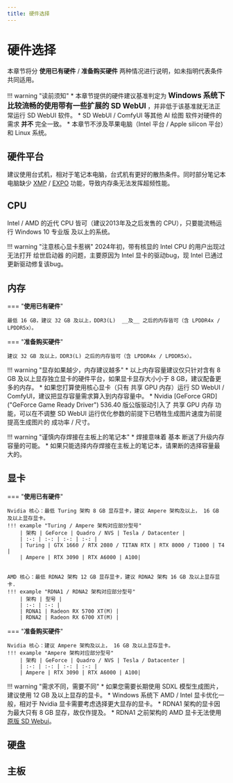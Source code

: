 ```yaml
---
title: 硬件选择
---
```

# 硬件选择
本章节将分 __使用已有硬件__ / __准备购买硬件__ 两种情况进行说明，如未指明代表条件共同适用。

!!! warning "读前须知"
    * 本章节提供的硬件建议基准判定为 <big>__Windows 系统下比较流畅的使用带有一些扩展的 SD WebUI__</big> ，并非低于该基准就无法正常运行 SD WebUI 软件。
    * SD WebUI / ComfyUI 等其他 AI 绘图 软件对硬件的需求 __并不__ 完全一致。
    * 本章节不涉及苹果电脑（Intel 平台 / Apple silicon 平台）和 Linux 系统。

## 硬件平台
建议使用台式机，相对于笔记本电脑，台式机有更好的散热条件。同时部分笔记本电脑缺少 [XMP](https://www.intel.cn/content/www/cn/zh/gaming/extreme-memory-profile-xmp.html "英特尔® 极限内存配置文件") / [EXPO](https://www.amd.com/zh-cn/products/processors/technologies/expo.html "AMD Extended Profiles for Overclocking") 功能，导致内存条无法发挥超频性能。

## CPU
Intel / AMD 的近代 CPU 皆可（建议2013年及之后发售的 CPU），只要能流畅运行 Windows 10 专业版 及以上的系统。

!!! warning "注意核心显卡惹祸"
    2024年初，带有核显的 Intel CPU 的用户出现过无法打开 绘世启动器 的问题，主要原因为 Intel 显卡的驱动bug，现 Intel 已通过更新驱动修复该bug。

## 内存
=== "__使用已有硬件__"

    最低 16 GB，建议 32 GB 及以上，DDR3(L)  __及__ 之后的内存皆可（含 LPDDR4x / LPDDR5x）。

=== "__准备购买硬件__"

    建议 32 GB 及以上，DDR3(L) 之后的内存皆可（含 LPDDR4x / LPDDR5x）。

!!! warning "显存如果越少，内存建议越多"
    * 以上内存容量建议仅只针对含有 8 GB 及以上显存独立显卡的硬件平台，如果显卡显存大小小于 8 GB，建议配备更多的内存。
    * 如果您打算使用核心显卡（只有 共享 GPU 内存）运行 SD WebUI / ComfyUI，建议把显存容量需求算入到内存容量中。
    * Nvidia [GeForce GRD]("GeForce Game Ready Driver") 536.40 版公版驱动引入了 共享 GPU 内存 功能，可以在不调整 SD WebUI 运行优化参数的前提下已牺牲生成图片速度为前提提高生成图片的 成功率 / 尺寸。

!!! warning "谨慎内存焊接在主板上的笔记本"
    * 焊接意味着 基本 断送了升级内存容量的可能。
    * 如果只能选择内存焊接在主板上的笔记本，请果断的选择容量最大的。
    
## 显卡
=== "__使用已有硬件__"

    Nvidia 核心：最低 Turing 架构 8 GB 显存显卡，建议 Ampere 架构及以上， 16 GB 及以上显存显卡。
    !!! example "Turing / Ampere 架构对应部分型号"
        | 架构 | GeForce | Quadro / NVS | Tesla / Datacenter |
        | :-: | :-: | :-: | :-: |
        | Turing | GTX 1660 / RTX 2080 / TITAN RTX | RTX 8000 / T1000 | T4 |
        | Ampere | RTX 3090 | RTX A6000 | A100|


    AMD 核心：最低 RDNA2 架构 12 GB 显存显卡，建议 RDNA2 架构 16 GB 及以上显存显卡.
    !!! example "RDNA1 / RDNA2 架构对应部分型号"
        | 架构 | 型号 |
        | :-: | :-: |
        | RDNA1 | Radeon RX 5700 XT(M) |
        | RDNA2 | Radeon RX 6700 XT(M) |

=== "__准备购买硬件__"

    Nvidia 核心：建议 Ampere 架构及以上， 16 GB 及以上显存显卡。
    !!! example "Ampere 架构对应部分型号"
        | 架构 | GeForce | Quadro / NVS | Tesla / Datacenter |
        | :-: | :-: | :-: | :-: |
        | Ampere | RTX 3090 | RTX A6000 | A100|

!!! warning "需求不同，需要不同"
    * 如果您需要长期使用 SDXL 模型生成图片，建议使用 12 GB 及以上显存的显卡。
    * Windows 系统下 AMD / Intel 显卡优化一般，相对于 Nvidia 显卡需要考虑选择更大显存的显卡。
    * RDNA1 架构的显卡因为最大只有 8 GB 显存，故仅作提及。
    * RDNA1 之前架构的 AMD 显卡无法使用 [原版 SD Webui](https://github.com/AUTOMATIC1111/stable-diffusion-webui "AUTOMATIC1111，SD WebUI的母亲（父亲？）")。

## 硬盘

## 主板